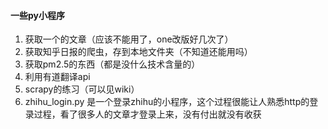 #### 一些py小程序
1. 获取一个的文章（应该不能用了，one改版好几次了）
2. 获取知乎日报的爬虫，存到本地文件夹（不知道还能用吗）
3. 获取pm2.5的东西（都是没什么技术含量的）
4. 利用有道翻译api
5. scrapy的练习（可以见wiki）
6. zhihu_login.py 是一个登录zhihu的小程序，这个过程很能让人熟悉http的登录过程，看了很多人的文章才登录上来，没有付出就没有收获
